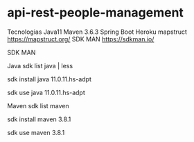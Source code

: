# api-rest-people-management

Tecnologias
Java11
Maven 3.6.3
Spring Boot 
Heroku
mapstruct https://mapstruct.org/
SDK MAN https://sdkman.io/

SDK MAN

Java
sdk list java | less

sdk install java 11.0.11.hs-adpt

sdk use java 11.0.11.hs-adpt

Maven
sdk list maven

sdk install maven 3.8.1

sdk use maven 3.8.1




